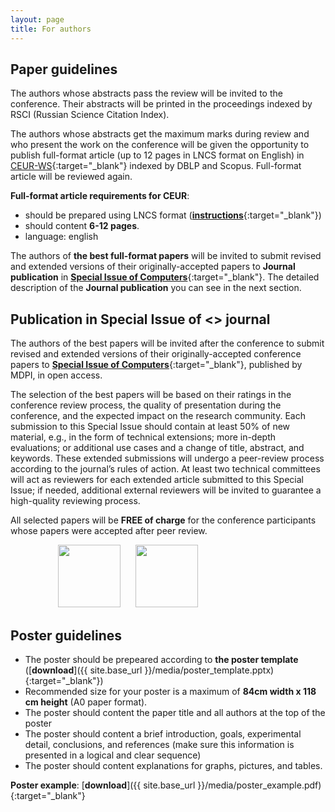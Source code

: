 ```yaml
---
layout: page
title: For authors
---
```


## Paper guidelines

The authors whose abstracts pass the review will be invited to the conference. Their abstracts will be printed in the proceedings indexed by RSCI (Russian Science Citation Index).

The authors whose abstracts get the maximum marks during review and who present the work on the conference will be given the opportunity to publish full-format article (up to 12 pages in LNCS format on English) in [CEUR-WS](http://ceur-ws.org/){:target="_blank"} indexed by DBLP and Scopus. Full-format article will be reviewed again.

**Full-format article requirements for CEUR**:

* should be prepared using LNCS format ([**instructions**](https://ru.overleaf.com/latex/templates/springer-lecture-notes-in-computer-science/kzwwpvhwnvfj){:target="_blank"})
* should content **6-12 pages**. 
* language: english

The authors of **the best full-format papers** will be invited to submit revised and 
extended versions of their originally-accepted papers to **Journal publication** in 
[**Special Issue of Computers**](https://www.mdpi.com/journal/computers/special_issues/Selected_Papers_MICSECS2019){:target="_blank"}. 
The detailed description of the **Journal publication** you can see in the next section.

## Publication in Special Issue of <<Computers>> journal

The authors of the best papers will be invited after the conference to submit revised and 
extended versions of their originally-accepted conference papers to 
[**Special Issue of Computers**](https://www.mdpi.com/journal/computers/special_issues/Selected_Papers_MICSECS2019){:target="_blank"}, published by MDPI, in open access. 

The selection of the best papers will be based on their ratings in 
the conference review process, the quality of presentation during the conference, 
and the expected impact on the research community. 
Each submission to this Special Issue should contain at least 50% of new material, e.g., 
in the form of technical extensions; more in-depth evaluations; or additional use cases and a change of title, abstract, and keywords. 
These extended submissions will undergo a peer-review process according to the journal’s 
rules of action. At least two technical committees will act as reviewers for each extended article 
submitted to this Special Issue; if needed, additional external reviewers will be invited to 
guarantee a high-quality reviewing process. 

All selected papers will be **FREE of charge** for the conference participants whose papers were accepted after peer review.

<div >
    <img style="height:100px; margin-left:15%;" src="{{ site.base_url }}/img/mdpi-logo.png">  
    <img style="height:100px; margin-left:20px;" src="{{ site.base_url }}/img/computers-logo.png">
</div>

## Poster guidelines

* The poster should be prepeared according to **the poster template** ([**download**]({{ site.base_url }}/media/poster_template.pptx){:target="_blank"})
* Recommended size for your poster is a maximum of **84cm width x 118 cm height** (A0 paper format).
* The poster should content the paper title and all authors at the top of the poster
* The poster should content a brief introduction, goals, experimental detail, conclusions, and references (make sure this information is presented in a logical and clear sequence)
* The poster should content explanations for graphs, pictures, and tables.

**Poster example**: [**download**]({{ site.base_url }}/media/poster_example.pdf){:target="_blank"}
